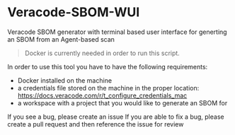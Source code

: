 # Veracode-SBOM-WUI
Veracode SBOM generator with terminal based user interface for generting an SBOM from an Agent-based scan


> Docker is currently needed in order to run this script. 

In order to use this tool you have to have the following requirements:
- Docker installed on the machine
- a credentials file stored on the machine in the proper location: https://docs.veracode.com/r/t_configure_credentials_mac
- a workspace with a project that you would like to generate an SBOM for


If you see a bug, please create an issue
If you are able to fix a bug, please create a pull request and then reference the issue for review

